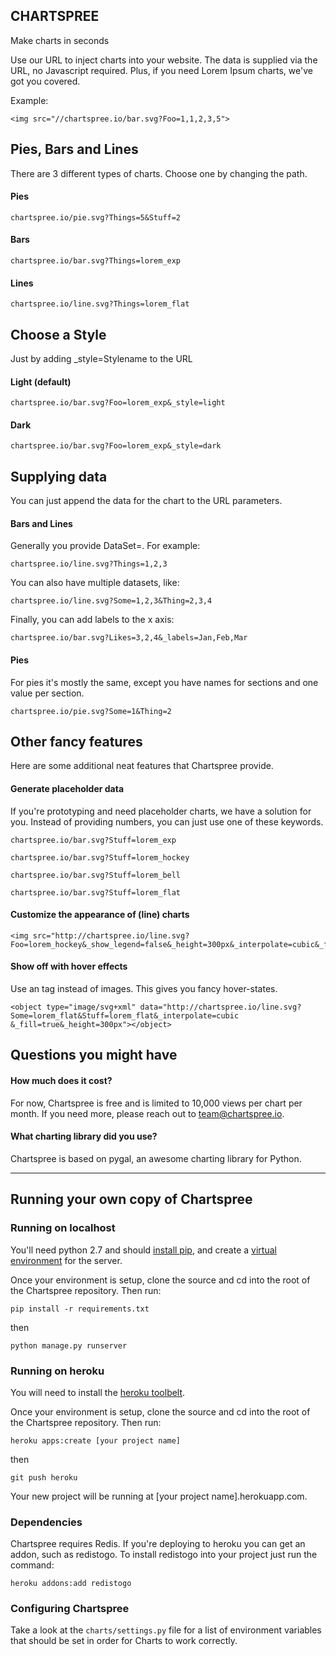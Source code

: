 
CHARTSPREE
----------

Make charts in seconds

Use our URL to inject charts into your website. The data is supplied via the URL, no Javascript required. Plus, if you need Lorem Ipsum charts, we've got you covered.

Example:

    <img src="//chartspree.io/bar.svg?Foo=1,1,2,3,5">


## Pies, Bars and Lines

There are 3 different types of charts. Choose one by changing the path.

#### Pies

    chartspree.io/pie.svg?Things=5&Stuff=2

#### Bars

    chartspree.io/bar.svg?Things=lorem_exp

#### Lines

    chartspree.io/line.svg?Things=lorem_flat

## Choose a Style

Just by adding _style=Stylename to the URL

#### Light (default)

    chartspree.io/bar.svg?Foo=lorem_exp&_style=light

#### Dark

    chartspree.io/bar.svg?Foo=lorem_exp&_style=dark

## Supplying data

You can just append the data for the chart to the URL parameters.

#### Bars and Lines

Generally you provide DataSet=<list-of-values>. For example:

    chartspree.io/line.svg?Things=1,2,3

You can also have multiple datasets, like:

    chartspree.io/line.svg?Some=1,2,3&Thing=2,3,4

Finally, you can add labels to the x axis:

    chartspree.io/bar.svg?Likes=3,2,4&_labels=Jan,Feb,Mar

#### Pies

For pies it's mostly the same, except you have names for sections and one value per section.

    chartspree.io/pie.svg?Some=1&Thing=2

## Other fancy features

Here are some additional neat features that Chartspree provide.

#### Generate placeholder data

If you're prototyping and need placeholder charts, we have a solution for you. Instead of providing numbers, you can just use one of these keywords.

    chartspree.io/bar.svg?Stuff=lorem_exp

    chartspree.io/bar.svg?Stuff=lorem_hockey

    chartspree.io/bar.svg?Stuff=lorem_bell

    chartspree.io/bar.svg?Stuff=lorem_flat

#### Customize the appearance of (line) charts

    <img src="http://chartspree.io/line.svg?Foo=lorem_hockey&_show_legend=false&_height=300px&_interpolate=cubic&_fill=true">

#### Show off with hover effects

Use an <object> tag instead of images. This gives you fancy hover-states.

    <object type="image/svg+xml" data="http://chartspree.io/line.svg?Some=lorem_flat&Stuff=lorem_flat&_interpolate=cubic &_fill=true&_height=300px"></object>

## Questions you might have

#### How much does it cost?

For now, Chartspree is free and is limited to 10,000 views per chart per month. If you need more, please reach out to team@chartspree.io.

#### What charting library did you use?

Chartspree is based on pygal, an awesome charting library for Python.

--------



Running your own copy of Chartspree 
------------------------------------

### Running on localhost

You'll need python 2.7 and should [install pip](https://pip.pypa.io/en/latest/installing.html), and create a [virtual environment](http://docs.python-guide.org/en/latest/dev/virtualenvs/) for the server. 

Once your environment is setup, clone the source and cd into the root of the Chartspree repository. Then run:

    pip install -r requirements.txt

then

    python manage.py runserver


### Running on heroku

You will need to install the [heroku toolbelt](https://toolbelt.heroku.com/).

Once your environment is setup, clone the source and cd into the root of the Chartspree repository. Then run:

    heroku apps:create [your project name]

then

    git push heroku

Your new project will be running at [your project name].herokuapp.com.


### Dependencies

Chartspree requires Redis. If you're deploying to heroku you can get an addon, such as redistogo. To install redistogo into your project just run the command:

    heroku addons:add redistogo


### Configuring Chartspree

Take a look at the `charts/settings.py` file for a list of environment variables that should be set in order for Charts to work correctly.

